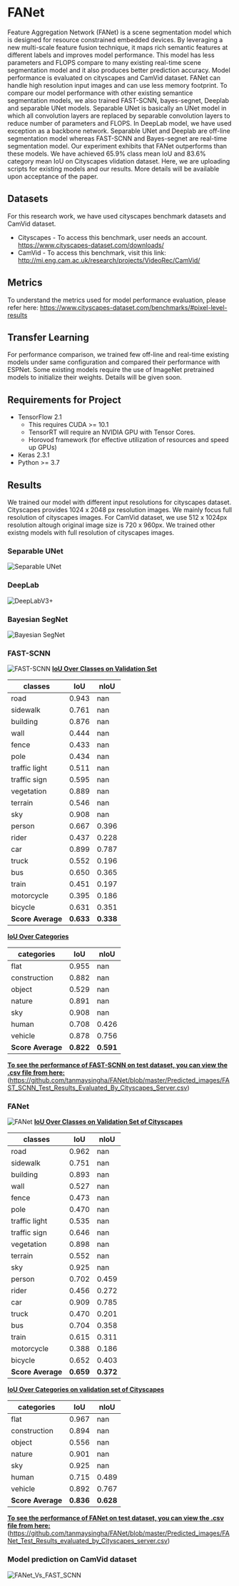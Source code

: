 # FANet
Feature Aggregation Network (FANet) is a scene segmentation model which is designed for resource constrained embedded devices. By leveraging a new multi-scale feature fusion technique, it maps rich semantic features at different labels and improves model performance. This model has less parameters and FLOPS compare to many existing real-time scene segmentation model and it also produces better prediction accuracy. Model performance is evaluated on cityscapes and CamVid dataset. FANet can handle high resolution input images and can use less memory footprint. To compare our model performance with other existing semantice segmentation models, we also trained FAST-SCNN, bayes-segnet, Deeplab and separable UNet models. Separable UNet is basically an UNet model in which all convolution layers are replaced by separable convolution layers to reduce number of parameters and FLOPS. In DeepLab model, we have used exception as a backbone network. Separable UNet and Deeplab are off-line segmentation model whereas FAST-SCNN and Bayes-segnet are real-time segmentation model. Our experiment exhibits that FANet outperforms than these models. We have achieved 65.9% class mean IoU and 83.6% category mean IoU on Cityscapes vlidation dataset. Here, we are uploading scripts for existing models and our results. More details will be available upon acceptance of the paper. 

## Datasets
For this research work, we have used cityscapes benchmark datasets and CamVid dataset.
* Cityscapes - To access this benchmark, user needs an account. https://www.cityscapes-dataset.com/downloads/     
* CamVid - To access this benchmark, visit this link: http://mi.eng.cam.ac.uk/research/projects/VideoRec/CamVid/

## Metrics
To understand the metrics used for model performance evaluation, please  refer here: https://www.cityscapes-dataset.com/benchmarks/#pixel-level-results

## Transfer Learning
For performance comparison, we trained few off-line and real-time existing models under same configuration and compared their performance with ESPNet. Some existing models require the use of ImageNet pretrained models to initialize their weights. Details will be given soon.

## Requirements for Project
* TensorFlow 2.1
  * This requires CUDA >= 10.1
  * TensorRT will require an NVIDIA GPU with Tensor Cores.
  * Horovod framework (for effective utilization of resources and speed up GPUs)
* Keras 2.3.1
* Python >= 3.7

## Results
We trained our model with different input resolutions for cityscapes dataset. Cityscapes provides 1024 x 2048 px resolution images. We mainly focus full resolution of cityscapes images. For CamVid dataset, we use 512 x 1024px resolution altough original image size is 720 x 960px. We trained other existng models with full resolution of cityscapes images. 
### Separable UNet
![Separable UNet](https://github.com/tanmaysingha/FANet/blob/master/Predicted_images/separable_UNet.png?raw=true)

### DeepLab
![DeepLabV3+](https://github.com/tanmaysingha/FANet/blob/master/Predicted_images/DeepLab.png?raw=true)

### Bayesian SegNet
![Bayesian SegNet](https://github.com/tanmaysingha/FANet/blob/master/Predicted_images/bayes_segnet.png?raw=true)

### FAST-SCNN
![FAST-SCNN](https://github.com/tanmaysingha/FANet/blob/master/Predicted_images/fast_scnn.png?raw=true)
<b><u>IoU Over Classes on Validation Set</b></u>

classes       |  IoU  |   nIoU
--------------|-------|---------
road          | 0.943 |    nan
sidewalk      | 0.761 |    nan
building      | 0.876 |    nan
wall          | 0.444 |    nan
fence         | 0.433 |    nan
pole          | 0.434 |    nan
traffic light | 0.511 |    nan
traffic sign  | 0.595 |    nan
vegetation    | 0.889 |    nan
terrain       | 0.546 |    nan
sky           | 0.908 |    nan
person        | 0.667 |  0.396
rider         | 0.437 |  0.228
car           | 0.899 |  0.787
truck         | 0.552 |  0.196
bus           | 0.650 |  0.365
train         | 0.451 |  0.197
motorcycle    | 0.395 |  0.186
bicycle       | 0.631 |  0.351
<b>Score Average | <b>0.633 | <b>0.338
 
 <b><u>IoU Over Categories </b></u>

categories    |  IoU   |  nIoU
--------------|--------|--------
flat          | 0.955  |   nan
construction  | 0.882  |   nan
object        | 0.529  |   nan
nature        | 0.891  |   nan
sky           | 0.908  |   nan
human         | 0.708  | 0.426
vehicle       | 0.878  | 0.756
<b>Score Average | <b>0.822  | <b>0.591
 
 <b><u>To see the performance of FAST-SCNN on test dataset, you can view the .csv file from here: </b></u>
 (https://github.com/tanmaysingha/FANet/blob/master/Predicted_images/FAST_SCNN_Test_Results_Evaluated_By_Cityscapes_Server.csv)

### FANet
![FANet](https://github.com/tanmaysingha/FANet/blob/master/Predicted_images/FANet.png?raw=true)
<b><u>IoU Over Classes on Validation Set of Cityscapes</b></u>

classes       |  IoU  |   nIoU
--------------|-------|---------
road          | 0.962 |    nan
sidewalk      | 0.751 |    nan
building      | 0.893 |    nan
wall          | 0.527 |    nan
fence         | 0.473 |    nan
pole          | 0.470 |    nan
traffic light | 0.535 |    nan
traffic sign  | 0.646 |    nan
vegetation    | 0.898 |    nan
terrain       | 0.552 |    nan
sky           | 0.925 |    nan
person        | 0.702 |  0.459
rider         | 0.456 |  0.272
car           | 0.909 |  0.785
truck         | 0.470 |  0.201
bus           | 0.704 |  0.358
train         | 0.615 |  0.311
motorcycle    | 0.388 |  0.186
bicycle       | 0.652 |  0.403
<b>Score Average | <b>0.659 | <b>0.372

<b><u>IoU Over Categories on validation set of Cityscapes</b></u>

categories    |  IoU   |  nIoU
--------------|--------|--------
flat          | 0.967  |   nan
construction  | 0.894  |   nan
object        | 0.556  |   nan
nature        | 0.901  |   nan
sky           | 0.925  |   nan
human         | 0.715  | 0.489
vehicle       | 0.892  | 0.767
<b>Score Average | <b>0.836  | <b>0.628
 
 <b><u>To see the performance of FANet on test dataset, you can view the .csv file from here:</b></u>
  (https://github.com/tanmaysingha/FANet/blob/master/Predicted_images/FANet_Test_Results_evaluated_by_Cityscapes_server.csv)

### Model prediction on CamVid dataset
![FANet_Vs_FAST_SCNN](https://github.com/tanmaysingha/FANet/blob/master/Predicted_images/CamVid_prediction.png?raw=true)
